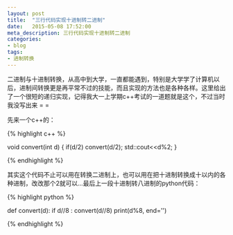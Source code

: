 ```yaml
---
layout: post
title:  "三行代码实现十进制转二进制"
date:   2015-05-08 17:52:00
meta_description: 三行代码实现十进制转二进制
categories:
- blog
tags:
- 进制转换
---
```


二进制与十进制转换，从高中到大学，一直都能遇到，特别是大学学了计算机以后，进制间转换更是再平常不过的技能，而且实现的方法也是各种各样。这里给出了一个很短的递归实现，记得我大一上学期c++考试的一道题就是这个，不过当时我没写出来 = =

先来一个c++的：

{% highlight c++ %}

void convert(int d)
{
    if(d/2) 
        convert(d/2);
    std::cout<<d%2;
}

{% endhighlight %}

其实这个代码不止可以用在转换二进制上，也可以用在把十进制转换成十以内的各种进制，改改那个2就可以...最后上一段十进制转八进制的python代码：

{% highlight python %}

def convert(d):
    if d//8 : 
        convert(d//8)
    print(d%8, end='')

{% endhighlight %}
